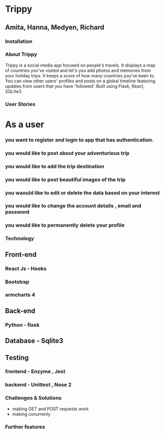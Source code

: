# Trippy
## Amita, Hanna, Medyen, Richard

### Installation

### About Trippy

Trippy is a social media app focused on people's travels. It displays a map of countries you've visited and let's you add photos and memories from your holiday trips. It keeps a score of how many countries you've been to. You can view other users' profiles and posts on a global timeline featuring updates from users that you have 'followed'. 
Built using Flask, React, SQLite3.



### User Stories

# As a user 
### you want to register and login to app that has authentication.
### you would like to post about your adventurious trip 
### you would like to add the trip destination
### you would like to post beautiful images of the trip
### you waould like to edit or delete the data based on your interest 
### you would like to change the account details , email and password
### you would like to permanently delete your profile 

### Technology

## Front-end
### React Js - Hooks
### Bootstrap
### armcharts 4 

## Back-end
### Python - flask 

## Database - Sqlite3

## Testing
### frontend - Enzyme , Jest 

### backend - Unittest , Nose 2

### Challenges & Solutions 
- making GET and POST requests work 
- making conurrenly 

### Further features
